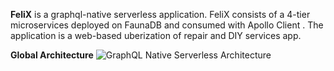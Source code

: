 **FeliX** is a graphql-native serverless application.
FeliX consists of a 4-tier microservices deployed on FaunaDB and consumed with Apollo Client . The application is a
web-based uberization of repair and DIY services app.

**Global Architecture**
![GraphQL Native Serverless Architecture](https://user-images.githubusercontent.com/46106305/143057895-fd4ce29a-f918-4ea3-aa7d-232980a8293e.png)
